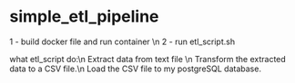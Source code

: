 # simple_etl_pipeline

1 - build docker file and run container \n
2 - run etl_script.sh 

what etl_script do:\n
Extract data from text file \n
Transform the extracted data to a CSV file.\n
Load the CSV file to my postgreSQL database.
